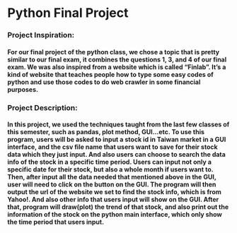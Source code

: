 # Python Final Project

### Project Inspiration:
#### For our final project of the python class, we chose a topic that is pretty similar to our final exam, it combines the questions 1, 3, and 4 of our final exam. We was also inspired from a website which is called “Finlab”. It’s a kind of website that teaches people how to type some easy codes of python and use those codes to do web crawler in some financial purposes. 

### Project Description:
#### In this project, we used the techniques taught from the last few classes of this semester, such as pandas, plot method, GUI...etc. To use this program, users will be asked to input a stock id in Taiwan market in a GUI interface, and the csv file name that users want to save for their stock data which they just input. And also users can choose to search the data info of the stock in a specific time period. Users can input not only a specific date for their stock, but also a whole month if users want to. Then, after input all the data needed that mentioned above in the GUI, user will need to click on the button on the GUI. The program will then output the url of the website we set to find the stock info, which is from Yahoo!. And also other info that users input will show on the GUI. After that, program will draw(plot) the trend of that stock, and also print out the information of the stock on the python main interface, which only show the time period that users input.     
